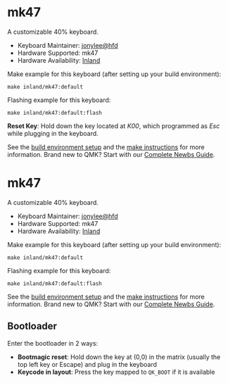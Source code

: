 # mk47

A customizable 40% keyboard.

* Keyboard Maintainer: [jonylee@hfd](https://github.com/jonylee1986)
* Hardware Supported: mk47
* Hardware Availability: [Inland](https://www.microcenter.com/product/661264/inland-47-keys-hot-swappable-rgb-wired-mechanical-keyboard,)

Make example for this keyboard (after setting up your build environment):

    make inland/mk47:default

Flashing example for this keyboard:

    make inland/mk47:default:flash

**Reset Key**: Hold down the key located at *K00*, which programmed as *Esc* while plugging in the keyboard.

See the [build environment setup](https://docs.qmk.fm/#/getting_started_build_tools) and the [make instructions](https://docs.qmk.fm/#/getting_started_make_guide) for more information. Brand new to QMK? Start with our [Complete Newbs Guide](https://docs.qmk.fm/#/newbs).
# mk47

A customizable 40% keyboard.

* Keyboard Maintainer: [jonylee@hfd](https://github.com/jonylee1986)
* Hardware Supported: mk47
* Hardware Availability: [Inland](https://www.microcenter.com/product/661264/inland-47-keys-hot-swappable-rgb-wired-mechanical-keyboard,)

Make example for this keyboard (after setting up your build environment):

    make inland/mk47:default

Flashing example for this keyboard:

    make inland/mk47:default:flash

See the [build environment setup](https://docs.qmk.fm/#/getting_started_build_tools) and the [make instructions](https://docs.qmk.fm/#/getting_started_make_guide) for more information. Brand new to QMK? Start with our [Complete Newbs Guide](https://docs.qmk.fm/#/newbs).

## Bootloader

Enter the bootloader in 2 ways:

* **Bootmagic reset**: Hold down the key at (0,0) in the matrix (usually the top left key or Escape) and plug in the keyboard
* **Keycode in layout**: Press the key mapped to `QK_BOOT` if it is available
